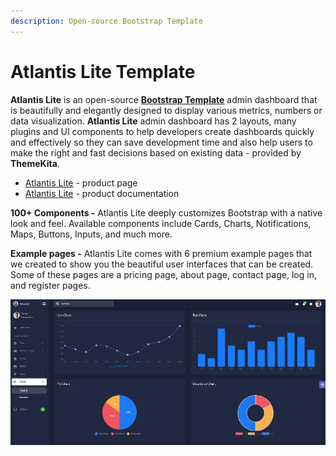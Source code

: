 ```yaml
---
description: Open-source Bootstrap Template
---
```


# Atlantis Lite Template

**Atlantis Lite** is an open-source [**Bootstrap Template**](https://docs-old.appseed.us/bootstrap-template/) admin dashboard that is beautifully and elegantly designed to display various metrics, numbers or data visualization. **Atlantis Lite** admin dashboard has 2 layouts, many plugins and UI components to help developers create dashboards quickly and effectively so they can save development time and also help users to make the right and fast decisions based on existing data - provided by **ThemeKita**.

* [Atlantis Lite](https://www.themekita.com/atlantis-lite-bootstrap-dashboard.html) - product page
* [Atlantis Lite](https://atlantis-lite.appseed.us/) - product documentation&#x20;

**100+ Components -** Atlantis Lite deeply customizes Bootstrap with a native look and feel. Available components include Cards, Charts, Notifications, Maps, Buttons, Inputs, and much more.

**Example pages -** Atlantis Lite comes with 6 premium example pages that we created to show you the beautiful user interfaces that can be created. Some of these pages are a pricing page, about page, contact page, log in, and register pages.

![Atlantis Lite - Open-source Bootstrap Template.](../../.gitbook/assets/docs-cover-atlantis-lite.jpg)

